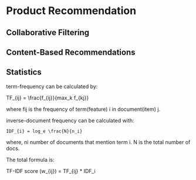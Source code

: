 # Product Recommendation


## Collaborative Filtering


## Content-Based Recommendations


## Statistics

term-frequency can be calculated by:

TF_{ij} = \frac{f_{ij}}{max_k f_{kj}}

where fij is the frequency of term(feature) i in document(item) j. 

inverse-document frequency can be calculated with:

```
IDF_{i} = log_e \frac{N}{n_i}
```

where, ni number of documents that mention term i. N is the total number of docs.

The total formula is:

TF-IDF score (w_{ij}) = TF_{ij} * IDF_i


